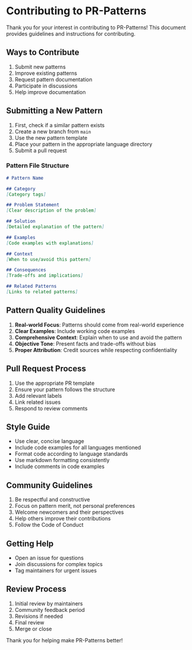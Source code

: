# Contributing to PR-Patterns

Thank you for your interest in contributing to PR-Patterns! This document provides guidelines and instructions for contributing.

## Ways to Contribute

1. Submit new patterns
2. Improve existing patterns
3. Request pattern documentation
4. Participate in discussions
5. Help improve documentation

## Submitting a New Pattern

1. First, check if a similar pattern exists
2. Create a new branch from `main`
3. Use the new pattern template
4. Place your pattern in the appropriate language directory
5. Submit a pull request

### Pattern File Structure

```markdown
# Pattern Name

## Category
[Category tags]

## Problem Statement
[Clear description of the problem]

## Solution
[Detailed explanation of the pattern]

## Examples
[Code examples with explanations]

## Context
[When to use/avoid this pattern]

## Consequences
[Trade-offs and implications]

## Related Patterns
[Links to related patterns]
```

## Pattern Quality Guidelines

1. **Real-world Focus**: Patterns should come from real-world experience
2. **Clear Examples**: Include working code examples
3. **Comprehensive Context**: Explain when to use and avoid the pattern
4. **Objective Tone**: Present facts and trade-offs without bias
5. **Proper Attribution**: Credit sources while respecting confidentiality

## Pull Request Process

1. Use the appropriate PR template
2. Ensure your pattern follows the structure
3. Add relevant labels
4. Link related issues
5. Respond to review comments

## Style Guide

- Use clear, concise language
- Include code examples for all languages mentioned
- Format code according to language standards
- Use markdown formatting consistently
- Include comments in code examples

## Community Guidelines

1. Be respectful and constructive
2. Focus on pattern merit, not personal preferences
3. Welcome newcomers and their perspectives
4. Help others improve their contributions
5. Follow the Code of Conduct

## Getting Help

- Open an issue for questions
- Join discussions for complex topics
- Tag maintainers for urgent issues

## Review Process

1. Initial review by maintainers
2. Community feedback period
3. Revisions if needed
4. Final review
5. Merge or close

Thank you for helping make PR-Patterns better!
